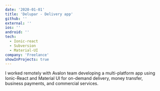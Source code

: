 ```yaml
---
date: '2020-01-01'
title: 'Delupar - Delivery app'
github: ''
external: ''
ios: ''
android: ''
tech:
  - Ionic-react
  - Subversion
  - Material-UI
company: 'Freelance'
showInProjects: true
---
```


I worked remotely with Avalon team developing a multi-platform app using Ionic-React and Material UI for on-demand delivery, money transfer, business payments, and commercial services.
